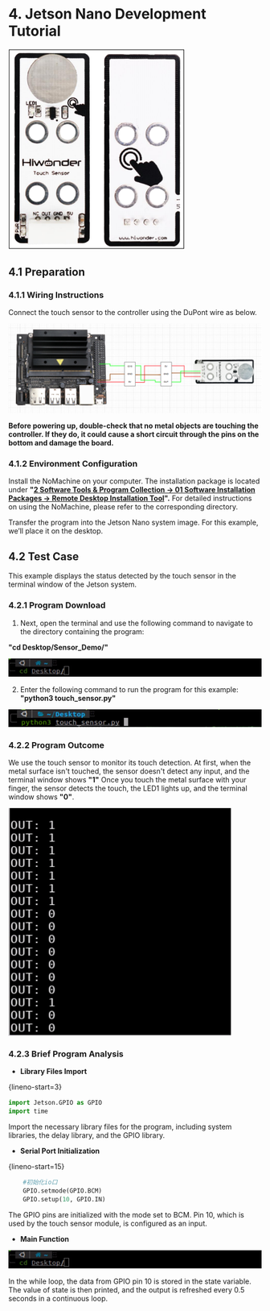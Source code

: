 # 4. Jetson Nano Development Tutorial

<img src="../_static/media/chapter_4/image3.png" class="common_img" style="width:350px;"/>

## 4.1 Preparation

### 4.1.1 Wiring Instructions

Connect the touch sensor to the controller using the DuPont wire as below.

<img src="../_static/media/chapter_4/image4.png" class="common_img" />

**Before powering up, double-check that no metal objects are touching the controller. If they do, it could cause a short circuit through the pins on the bottom and damage the board.**

### 4.1.2 Environment Configuration

Install the NoMachine on your computer. The installation package is located under **"[2 Software Tools & Program Collection -&gt; 01 Software Installation Packages -&gt; Remote Desktop Installation Tool](Appendix.md)".** For detailed instructions on using the NoMachine, please refer to the corresponding directory.

Transfer the program into the Jetson Nano system image. For this example, we’ll place it on the desktop.

## 4.2 Test Case

This example displays the status detected by the touch sensor in the terminal window of the Jetson system.

### 4.2.1 Program Download

1.  Next, open the terminal and use the following command to navigate to the directory containing the program: 

**"cd Desktop/Sensor_Demo/"**

<img src="../_static/media/chapter_4/image5.png" class="common_img" />

2.  Enter the following command to run the program for this example: **"python3 touch_sensor.py"**

<img src="../_static/media/chapter_4/image6.png" class="common_img" />

### 4.2.2 Program Outcome

We use the touch sensor to monitor its touch detection. At first, when the metal surface isn't touched, the sensor doesn't detect any input, and the terminal window shows **"1"** 
Once you touch the metal surface with your finger, the sensor detects the touch, the LED1 lights up, and the terminal window shows **"0"**.

<img src="../_static/media/chapter_4/image7.png" class="common_img" />

### 4.2.3 Brief Program Analysis

-   **Library Files Import**

{lineno-start=3}

```python
import Jetson.GPIO as GPIO
import time
```

Import the necessary library files for the program, including system libraries, the delay library, and the GPIO library.

-   **Serial Port Initialization**

{lineno-start=15}

```python
    #初始化io口
    GPIO.setmode(GPIO.BCM)
    GPIO.setup(10, GPIO.IN)
```

The GPIO pins are initialized with the mode set to BCM. Pin 10, which is used by the touch sensor module, is configured as an input.

-   **Main Function**

<img src="../_static/media/chapter_4/image5.png" class="common_img" />

In the while loop, the data from GPIO pin 10 is stored in the state variable. The value of state is then printed, and the output is refreshed every 0.5 seconds in a continuous loop.
